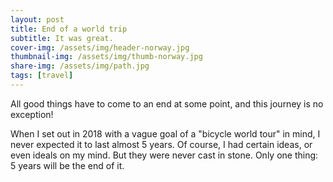 ```yaml
---
layout: post
title: End of a world trip
subtitle: It was great. 
cover-img: /assets/img/header-norway.jpg
thumbnail-img: /assets/img/thumb-norway.jpg
share-img: /assets/img/path.jpg
tags: [travel]
---
```


All good things have to come to an end at some point, and this journey is no exception!

When I set out in 2018 with a vague goal of a "bicycle world tour" in mind, I never expected it to last almost 5 years. Of course, I had certain ideas, or even ideals on my mind. But they were never cast in stone. Only one thing: 5 years will be the end of it.

